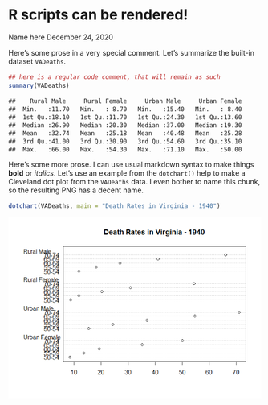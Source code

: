 R scripts can be rendered!
================
Name here
December 24, 2020

Here’s some prose in a very special comment. Let’s summarize the
built-in dataset `VADeaths`.

``` r
## here is a regular code comment, that will remain as such
summary(VADeaths)
```

    ##    Rural Male     Rural Female     Urban Male     Urban Female  
    ##  Min.   :11.70   Min.   : 8.70   Min.   :15.40   Min.   : 8.40  
    ##  1st Qu.:18.10   1st Qu.:11.70   1st Qu.:24.30   1st Qu.:13.60  
    ##  Median :26.90   Median :20.30   Median :37.00   Median :19.30  
    ##  Mean   :32.74   Mean   :25.18   Mean   :40.48   Mean   :25.28  
    ##  3rd Qu.:41.00   3rd Qu.:30.90   3rd Qu.:54.60   3rd Qu.:35.10  
    ##  Max.   :66.00   Max.   :54.30   Max.   :71.10   Max.   :50.00

Here’s some more prose. I can use usual markdown syntax to make things
**bold** or *italics*. Let’s use an example from the `dotchart()` help
to make a Cleveland dot plot from the `VADeaths` data. I even bother to
name this chunk, so the resulting PNG has a decent name.

``` r
dotchart(VADeaths, main = "Death Rates in Virginia - 1940")
```

![](test2_files/figure-gfm/dotchart-1.png)<!-- -->
